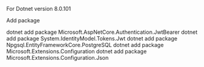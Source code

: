 For Dotnet version 8.0.101

Add package

dotnet add package Microsoft.AspNetCore.Authentication.JwtBearer
dotnet add package System.IdentityModel.Tokens.Jwt
dotnet add package Npgsql.EntityFrameworkCore.PostgreSQL
dotnet add package Microsoft.Extensions.Configuration
dotnet add package Microsoft.Extensions.Configuration.Json